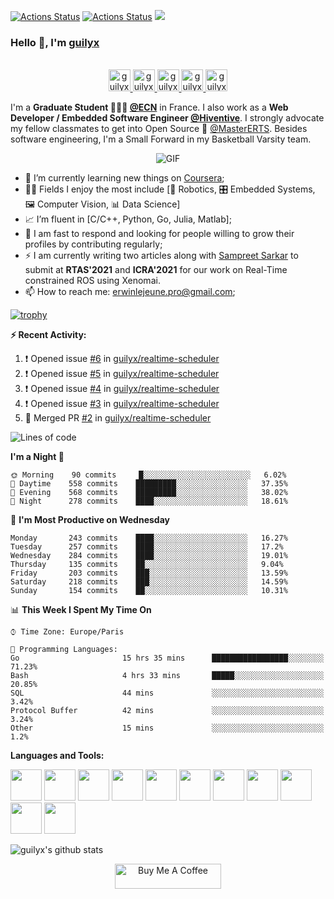 [![Actions Status](https://github.com/guilyx/guilyx/workflows/wakatime-stats/badge.svg)](https://github.com/guilyx/guilyx/actions)
[![Actions Status](https://github.com/guilyx/guilyx/workflows/update-gh-activity/badge.svg)](https://github.com/guilyx/guilyx/actions)
![](https://visitor-badge.glitch.me/badge?page_id=guilyx.guilyx)

### Hello 👋, I'm [guilyx](https://guilyx.github.io) 

<p align="center">
<br/>
<a href="https://twitter.com/spida_rwin">
  <img alt="guilyx | Twitter" width="35px" src="https://image.flaticon.com/icons/svg/2111/2111703.svg" />
</a>
<a href="https://www.linkedin.com/in/erwinlejeune-lkn">
  <img alt="guilyx's LinkdeIN" width="35px" src="https://image.flaticon.com/icons/svg/2111/2111465.svg" />
</a>
<a href="https://www.facebook.com/erwin.lejeune">
  <img alt="guilyx's Facebook" width="35px" src="https://image.flaticon.com/icons/svg/2111/2111342.svg" />
</a>
<a href="https://www.instagram.com/spid_erwin">
  <img alt="guilyx's Instagram" width="35px" src="https://image.flaticon.com/icons/svg/2111/2111421.svg" />
</a>
<a href="https://open.spotify.com/user/11147618695?si=zZFn6uAGRLyoU02lsG50GA">
  <img alt="guilyx's Spotify" width="35px" src="https://image.flaticon.com/icons/svg/2111/2111627.svg" />
</a>
</p>

I'm a **Graduate Student 👨🏽‍💼 [@ECN](https://www.ec-nantes.fr)** in France. I also work as a **Web Developer / Embedded Software Engineer [@Hiventive](https://www.hiventive.com)**. I strongly advocate my fellow classmates to get into Open Source 📢 [@MasterERTS](https://github.com/MasterERTS). Besides software engineering, I'm a Small Forward in my Basketball Varsity team.

<p align="center">
<img align="center" alt="GIF" src="https://media1.tenor.com/images/1c6140897565e34a4e98f618e220dc0d/tenor.gif?itemid=9358372" />
</p>

- 📖 I’m currently learning new things on [Coursera](https://www.coursera.org);
- 🤹🏽 Fields I enjoy the most include [🤖 Robotics, 🎛 Embedded Systems, 🖼 Computer Vision, 📊 Data Science]
- 📈 I’m fluent in [C/C++, Python, Go, Julia, Matlab];
- 💬 I am fast to respond and looking for people willing to grow their profiles by contributing regularly;
- ⚡️ I am currently writing two articles along with [Sampreet Sarkar](https://github.com/sampreets3) to submit at **RTAS'2021** and **ICRA'2021** for our work on Real-Time constrained ROS using Xenomai.
- 📫 How to reach me: <erwinlejeune.pro@gmail.com>;

[![trophy](https://github-profile-trophy.vercel.app/?username=guilyx)](https://github.com/ryo-ma/github-profile-trophy)

**:zap: Recent Activity:**

<!--START_SECTION:activity-->
1. ❗️ Opened issue [#6](https://github.com//guilyx/realtime-scheduler/issues/6) in [guilyx/realtime-scheduler](https://github.com//guilyx/realtime-scheduler)
2. ❗️ Opened issue [#5](https://github.com//guilyx/realtime-scheduler/issues/5) in [guilyx/realtime-scheduler](https://github.com//guilyx/realtime-scheduler)
3. ❗️ Opened issue [#4](https://github.com//guilyx/realtime-scheduler/issues/4) in [guilyx/realtime-scheduler](https://github.com//guilyx/realtime-scheduler)
4. ❗️ Opened issue [#3](https://github.com//guilyx/realtime-scheduler/issues/3) in [guilyx/realtime-scheduler](https://github.com//guilyx/realtime-scheduler)
5. 🎉 Merged PR [#2](https://github.com//guilyx/realtime-scheduler/pull/2) in [guilyx/realtime-scheduler](https://github.com//guilyx/realtime-scheduler)
<!--END_SECTION:activity-->

<!--START_SECTION:waka-->
![Lines of code](https://img.shields.io/badge/From%20Hello%20World%20I%27ve%20Written-17.6%20million%20lines%20of%20code-blue)

**I'm a Night 🦉** 

```text
🌞 Morning    90 commits     █░░░░░░░░░░░░░░░░░░░░░░░░   6.02% 
🌆 Daytime    558 commits    █████████░░░░░░░░░░░░░░░░   37.35% 
🌃 Evening    568 commits    █████████░░░░░░░░░░░░░░░░   38.02% 
🌙 Night      278 commits    ████░░░░░░░░░░░░░░░░░░░░░   18.61%

```
📅 **I'm Most Productive on Wednesday** 

```text
Monday       243 commits    ████░░░░░░░░░░░░░░░░░░░░░   16.27% 
Tuesday      257 commits    ████░░░░░░░░░░░░░░░░░░░░░   17.2% 
Wednesday    284 commits    ████░░░░░░░░░░░░░░░░░░░░░   19.01% 
Thursday     135 commits    ██░░░░░░░░░░░░░░░░░░░░░░░   9.04% 
Friday       203 commits    ███░░░░░░░░░░░░░░░░░░░░░░   13.59% 
Saturday     218 commits    ███░░░░░░░░░░░░░░░░░░░░░░   14.59% 
Sunday       154 commits    ██░░░░░░░░░░░░░░░░░░░░░░░   10.31%

```


📊 **This Week I Spent My Time On** 

```text
⌚︎ Time Zone: Europe/Paris

💬 Programming Languages: 
Go                       15 hrs 35 mins      █████████████████░░░░░░░░   71.23% 
Bash                     4 hrs 33 mins       █████░░░░░░░░░░░░░░░░░░░░   20.85% 
SQL                      44 mins             ░░░░░░░░░░░░░░░░░░░░░░░░░   3.42% 
Protocol Buffer          42 mins             ░░░░░░░░░░░░░░░░░░░░░░░░░   3.24% 
Other                    15 mins             ░░░░░░░░░░░░░░░░░░░░░░░░░   1.2%

```


<!--END_SECTION:waka-->

**Languages and Tools:**  

<code><img height="50" src="https://image.flaticon.com/icons/svg/2861/2861557.svg"></code>
<code><img height="50" src="https://image.flaticon.com/icons/svg/3190/3190604.svg"></code>
<code><img height="50" src="https://image.flaticon.com/icons/svg/2942/2942156.svg"></code>
<code><img height="50" src="https://img.icons8.com/color/48/000000/golang.png"></code>
<code><img height="50" src="https://image.flaticon.com/icons/svg/1628/1628182.svg"></code>
<code><img height="50" src="https://image.flaticon.com/icons/png/512/2085/2085061.png"></code>
<code><img height="50" src="https://image.flaticon.com/icons/svg/2535/2535543.svg"></code>
<code><img height="50" src="https://cdn.icon-icons.com/icons2/1508/PNG/512/matlab_104289.png"></code>
<code><img height="50" src="https://image.flaticon.com/icons/svg/2721/2721297.svg"></code>
<code><img height="50" src="https://image.flaticon.com/icons/svg/752/752605.svg"></code>
<code><img height="50" src="https://image.flaticon.com/icons/svg/1680/1680899.svg"></code>



![guilyx's github stats](https://github-readme-stats.vercel.app/api?username=guilyx&show_icons=true&hide_border=true)

<p align="center">
<a href="https://www.buymeacoffee.com/dq01aOE" target="_blank"><img src="https://cdn.buymeacoffee.com/buttons/default-red.png" alt="Buy Me A Coffee" height="40" width="170" ></a>
</p>
